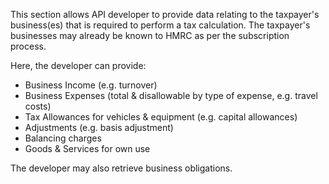 This section allows API developer to provide data relating to the taxpayer's business(es) that is required to perform a tax calculation.
The taxpayer's businesses may already be known to HMRC as per the subscription process.

Here, the developer can provide:

* Business Income (e.g. turnover)
* Business Expenses (total & disallowable by type of expense, e.g. travel costs)
* Tax Allowances for vehicles & equipment (e.g. capital allowances)
* Adjustments (e.g. basis adjustment)
* Balancing charges
* Goods & Services for own use

The developer may also retrieve business obligations.
